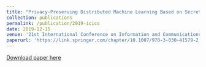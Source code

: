 ```yaml
---
title: "Privacy-Preserving Distributed Machine Learning Based on Secret Sharing"
collection: publications
permalink: /publication/2019-icics
date: 2019-12-15
venue: '21st International Conference on Information and Communications Security'
paperurl: 'https://link.springer.com/chapter/10.1007/978-3-030-41579-2_40'
---
```

[Download paper here](https://link.springer.com/chapter/10.1007/978-3-030-41579-2_40)
